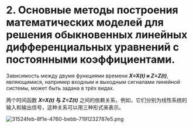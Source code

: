 # 2. Основные методы построения математических моделей для решения обыкновенных линейных дифференциальных уравнений с постоянными коэффициентами.

Зависимость между двумя функциями времени  ***X=X(t)* и *Z=Z(t)***, являющимися, например входным и выходным сигналами линейной системы, может быть задана в трёх видах.

两个时间函数 ***X=X(t)* 与 *Z=Z(t)*** 之间的依赖关系，例如，它们分别为线性系统的输入和输出信号，这种关系可以用三种形式来表示。

![31524feb-8f1e-4760-bebb-7191232787e5.png](/assets/04107f38-2f6c-4b9c-a067-c0191cc6e00a.png)
